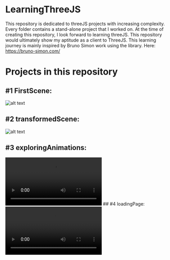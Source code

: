 
# LearningThreeJS
  This repository is dedicated to threeJS projects with increasing complexity. Every folder contains a stand-alone project that I worked on. At the time of creating this repository, I look forward to learning threeJS. This repository would ultimately show my aptitude as a client to ThreeJS. This learning journey is mainly inspired by Bruno Simon work using the library. Here: https://bruno-simon.com/

  # Projects in this repository
  ## #1 FirstScene:
  ![alt text](https://github.com/labibdotc/LearningThreeJS/blob/main/firstScene/scene.png?raw=true)
  ## #2 transformedScene:
  ![alt text](https://github.com/labibdotc/LearningThreeJS/blob/main/transformedScene/scene1.png?raw=true)
  ## #3 exploringAnimations:
  <video src="https://user-images.githubusercontent.com/98433990/210160863-63c42458-9731-4568-81b2-aaa536ffd773.mp4" controls="controls" style="max-width: 730px;">
  </video>
  ## #4 loadingPage:
  <video src="https://user-images.githubusercontent.com/98433990/210238353-efeaa181-fb57-4743-8c6f-7cd5c474668d.mp4" controls="controls" style="max-width: 730px;">
  </video>








